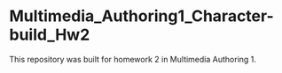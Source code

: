 # Multimedia_Authoring1_Character-build_Hw2
This repository was built for homework 2 in Multimedia Authoring 1.
